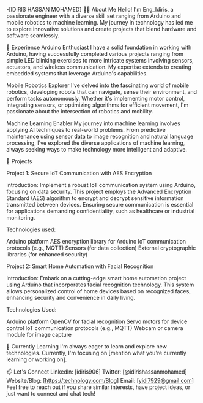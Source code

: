 -[IDIRIS HASSAN MOHAMED]
👨‍💻 About Me
Hello! I'm Eng_Idiris, a passionate engineer with a diverse skill set ranging from Arduino and mobile robotics to machine learning. My journey in technology has led me to explore innovative solutions and create projects that blend hardware and software seamlessly.

💼 Experience
Arduino Enthusiast
I have a solid foundation in working with Arduino, having successfully completed various projects ranging from simple LED blinking exercises to more intricate systems involving sensors, actuators, and wireless communication. My expertise extends to creating embedded systems that leverage Arduino's capabilities.

Mobile Robotics Explorer
I've delved into the fascinating world of mobile robotics, developing robots that can navigate, sense their environment, and perform tasks autonomously. Whether it's implementing motor control, integrating sensors, or optimizing algorithms for efficient movement, I'm passionate about the intersection of robotics and mobility.

Machine Learning Enabler
My journey into machine learning involves applying AI techniques to real-world problems. From predictive maintenance using sensor data to image recognition and natural language processing, I've explored the diverse applications of machine learning, always seeking ways to make technology more intelligent and adaptive.

🚀 Projects

Project 1: Secure IoT Communication with AES Encryption

introduction: 
Implement a robust IoT communication system using Arduino, focusing on data security. This project employs the Advanced Encryption Standard (AES) algorithm to encrypt and decrypt sensitive information transmitted between devices. Ensuring secure communication is essential for applications demanding confidentiality, such as healthcare or industrial monitoring.

Technologies used: 

Arduino platform
AES encryption library for Arduino
IoT communication protocols (e.g., MQTT)
Sensors (for data collection)
External cryptographic libraries (for enhanced security)

Project 2: Smart Home Automation with Facial Recognition

Introduction:
Embark on a cutting-edge smart home automation project using Arduino that incorporates facial recognition technology. This system allows personalized control of home devices based on recognized faces, enhancing security and convenience in daily living.

Technologies Used:

Arduino platform
OpenCV for facial recognition
Servo motors for device control
IoT communication protocols (e.g., MQTT)
Webcam or camera module for image capture

🌱 Currently Learning
I'm always eager to learn and explore new technologies. Currently, I'm focusing on [mention what you're currently learning or working on].

📫 Let's Connect
LinkedIn: [idiris906]
Twitter: [@idirishassanmohamed]
Website/Blog: [https://technology.com/Blog]
Email: [yidi7929@gmail.com]
Feel free to reach out if you share similar interests, have project ideas, or just want to connect and chat tech!
